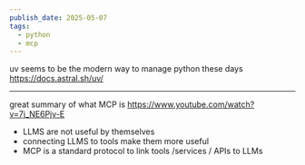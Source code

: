 ```yaml
---
publish_date: 2025-05-07
tags:
  - python
  - mcp
---
```


  
  
uv seems to be the modern way to manage python these days
https://docs.astral.sh/uv/

---
great summary of what MCP is
https://www.youtube.com/watch?v=7j_NE6Pjv-E

- LLMS are not useful by themselves
- connecting LLMS to tools make them more useful
- MCP is a standard protocol to link tools /services / APIs to LLMs